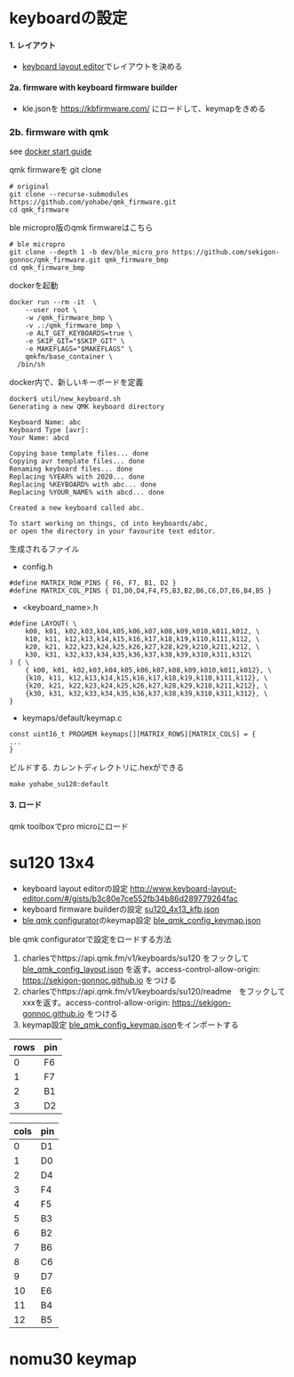 # keyboardの設定

#### 1. レイアウト
* [keyboard layout editor](http://www.keyboard-layout-editor.com/)でレイアウトを決める


#### 2a. firmware with keyboard firmware builder
* kle.jsonを https://kbfirmware.com/ にロードして、keymapをきめる

### 2b. firmware with qmk

see [docker start guide](https://docs.qmk.fm/#/getting_started_docker?id=docker-quick-start)

qmk firmwareを git clone
```
# original
git clone --recurse-submodules https://github.com/yohabe/qmk_firmware.git
cd qmk_firmware
```

ble micropro版のqmk firmwareはこちら
```
# ble micropro
git clone --depth 1 -b dev/ble_micro_pro https://github.com/sekigon-gonnoc/qmk_firmware.git qmk_firmware_bmp
cd qmk_firmware_bmp
```

dockerを起動
```
docker run --rm -it  \
	--user root \
	-w /qmk_firmware_bmp \
	-v .:/qmk_firmware_bmp \
	-e ALT_GET_KEYBOARDS=true \
	-e SKIP_GIT="$SKIP_GIT" \
	-e MAKEFLAGS="$MAKEFLAGS" \
	qmkfm/base_container \
  /bin/sh
```



docker内で、新しいキーボードを定義
```
docker$ util/new_keyboard.sh
Generating a new QMK keyboard directory

Keyboard Name: abc
Keyboard Type [avr]:
Your Name: abcd

Copying base template files... done
Copying avr template files... done
Renaming keyboard files... done
Replacing %YEAR% with 2020... done
Replacing %KEYBOARD% with abc... done
Replacing %YOUR_NAME% with abcd... done

Created a new keyboard called abc.

To start working on things, cd into keyboards/abc,
or open the directory in your favourite text editor.
```

生成されるファイル

* config.h
```
#define MATRIX_ROW_PINS { F6, F7, B1, D2 }
#define MATRIX_COL_PINS { D1,D0,D4,F4,F5,B3,B2,B6,C6,D7,E6,B4,B5 }
```

* <keyboard_name>.h
```
#define LAYOUT( \
    k00, k01, k02,k03,k04,k05,k06,k07,k08,k09,k010,k011,k012, \
    k10, k11, k12,k13,k14,k15,k16,k17,k18,k19,k110,k111,k112, \
    k20, k21, k22,k23,k24,k25,k26,k27,k28,k29,k210,k211,k212, \
    k30, k31, k32,k33,k34,k35,k36,k37,k38,k39,k310,k311,k312\
) { \
    { k00, k01, k02,k03,k04,k05,k06,k07,k08,k09,k010,k011,k012}, \
    {k10, k11, k12,k13,k14,k15,k16,k17,k18,k19,k110,k111,k112}, \
    {k20, k21, k22,k23,k24,k25,k26,k27,k28,k29,k210,k211,k212}, \
    {k30, k31, k32,k33,k34,k35,k36,k37,k38,k39,k310,k311,k312}, \
}
```

* keymaps/default/keymap.c
```
const uint16_t PROGMEM keymaps[][MATRIX_ROWS][MATRIX_COLS] = {
...
}

```

ビルドする. カレントディレクトリに.hexができる
```
make yohabe_su120:default
```


#### 3. ロード
qmk toolboxでpro microにロード

# su120 13x4
* keyboard layout editorの設定 http://www.keyboard-layout-editor.com/#/gists/b3c80e7ce552fb34b86d289779264fac
* keyboard firmware builderの設定 [su120_4x13_kfb.json](./su120_4x13_kfb.json)
* [ble qmk configurator](https://sekigon-gonnoc.github.io/qmk_configurator/)のkeymap設定 [ble_qmk_config_keymap.json](./ble_qmk_config_keymap.json)

ble qmk configuratorで設定をロードする方法
1. charlesでhttps://api.qmk.fm/v1/keyboards/su120 をフックして [ble_qmk_config_layout.json](./ble_qmk_config_layout.json) を返す。access-control-allow-origin: https://sekigon-gonnoc.github.io をつける
2. charlesでhttps://api.qmk.fm/v1/keyboards/su120/readme　をフックしてxxxを返す。access-control-allow-origin: https://sekigon-gonnoc.github.io をつける
3. keymap設定 [ble_qmk_config_keymap.json](./ble_qmk_config_keymap.json)をインポートする


|rows|pin|
|--|--|
|0|F6|
|1|F7|
|2|B1|
|3|D2|

|cols|pin|
|--|--|
|0|D1|
|1|D0|
|2|D4|
|3|F4|
|4|F5|
|5|B3|
|6|B2|
|7|B6|
|8|C6|
|9|D7|
|10|E6|
|11|B4|
|12|B5|


# nomu30 keymap




